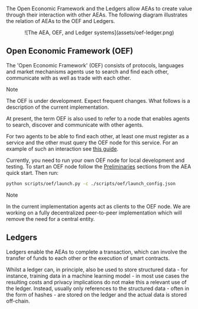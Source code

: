 
The Open Economic Framework and the Ledgers allow AEAs to create value through their interaction with other AEAs. The following diagram illustrates the relation of AEAs to the OEF and Ledgers.

<center>![The AEA, OEF, and Ledger systems](assets/oef-ledger.png)</center>

## Open Economic Framework (OEF)

The 'Open Economic Framework' (OEF) consists of protocols, languages and market mechanisms agents use to search and find each other, communicate with as well as trade with each other.

<div class="admonition note">
  <p class="admonition-title">Note</p>
  <p>The OEF is under development. Expect frequent changes. What follows is a description of the current implementation.</p>
</div>

At present, the term OEF is also used to refer to a node that enables agents to search, discover and communicate with other agents.

For two agents to be able to find each other, at least one must register as a service and the other must query the OEF node for this service. For an example of such an interaction see <a href="../skill-guide" target="_blank">this guide</a>.

Currently, you need to run your own OEF node for local development and testing. To start an OEF node follow the <a href="../quickstart/#preliminaries">Preliminaries</a> sections from the AEA quick start. Then run:

``` bash
python scripts/oef/launch.py -c ./scripts/oef/launch_config.json
```

<div class="admonition note">
  <p class="admonition-title">Note</p>
  <p>In the current implementation agents act as clients to the OEF node. We are working on a fully decentralized peer-to-peer implementation which will remove the need for a central entity.</p>
</div>


## Ledgers

Ledgers enable the AEAs to complete a transaction, which can involve the transfer of funds to each other or the execution of smart contracts.

Whilst a ledger can, in principle, also be used to store structured data - for instance, training data in a machine learning model - in most use cases the resulting costs and privacy implications do not make this a relevant use of the ledger. Instead, usually only references to the structured data - often in the form of hashes - are stored on the ledger and the actual data is stored off-chain.

